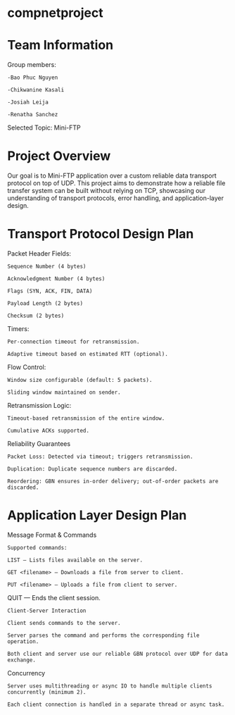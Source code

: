 # compnetproject

# Team Information
  Group members:
  
    -Bao Phuc Nguyen
  
    -Chikwanine Kasali
  
    -Josiah Leija
  
    -Renatha Sanchez

  Selected Topic: Mini-FTP

# Project Overview
  Our goal is to Mini-FTP application over a custom reliable data transport protocol on top of UDP. This project aims to demonstrate how a reliable file transfer system can be built without relying on TCP, showcasing our understanding of transport protocols, error handling, and application-layer design.

# Transport Protocol Design Plan
Packet Header Fields:

    Sequence Number (4 bytes)
    
    Acknowledgment Number (4 bytes)
    
    Flags (SYN, ACK, FIN, DATA)
    
    Payload Length (2 bytes)
    
    Checksum (2 bytes)

Timers:
  
    Per-connection timeout for retransmission.
    
    Adaptive timeout based on estimated RTT (optional).

Flow Control:

    Window size configurable (default: 5 packets).
    
    Sliding window maintained on sender.

Retransmission Logic:
  
    Timeout-based retransmission of the entire window.
    
    Cumulative ACKs supported.

Reliability Guarantees

    Packet Loss: Detected via timeout; triggers retransmission.
    
    Duplication: Duplicate sequence numbers are discarded.
    
    Reordering: GBN ensures in-order delivery; out-of-order packets are discarded.

# Application Layer Design Plan
Message Format & Commands

    Supported commands:
    
    LIST — Lists files available on the server.
    
    GET <filename> — Downloads a file from server to client.
    
    PUT <filename> — Uploads a file from client to server.

QUIT — Ends the client session.

    Client-Server Interaction
    
    Client sends commands to the server.
    
    Server parses the command and performs the corresponding file operation.
    
    Both client and server use our reliable GBN protocol over UDP for data exchange.

Concurrency
    
    Server uses multithreading or async IO to handle multiple clients concurrently (minimum 2).
    
    Each client connection is handled in a separate thread or async task.
